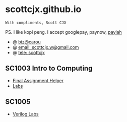 # scottcjx.github.io

`With compliments, Scott CJX`

PS. I like kopi peng. I accept googlepay, paynow, [paylah](./rsc/plspaylahme.jpg)

- @ [biz@carou](https://www.carousell.sg/p/programming-coding-help-consultation-1196819850/)
- @ [email: scottcjx.w@gmail.com](mailto:scottcjx.w@gmail.com)
- @ [tele: scottcjx](t.me/scjxw)


## SC1003 Intro to Computing
- [Final Assignment Helper](./sc1003-final-assignment-helper)
- [Labs](https://github.com/scottcjx/scotts-intro-to-comp)

## SC1005
- [Verilog Labs](https://github.com/scottcjx/sc1005-verilog)


